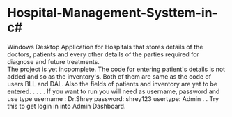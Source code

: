 # Hospital-Management-Systtem-in-c#
Windows Desktop Application for Hospitals that stores details of the doctors, patients and every other details of the parties required for diagnose and future treatments.  
The project is yet incpomplete. 
The code for entering patient's details is not added and so as the inventory's. Both of them are same as the code of users BLL and DAL.
Also the fields of patients and inventory are yet to be entered.
.
.
.
.
If you want to run you will need as username, password and use type
username : Dr.Shrey
password: shrey123
usertype: Admin
.
.
Try this to get login in into Admin Dashboard. 
